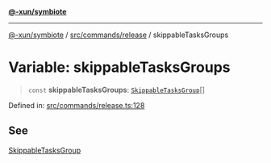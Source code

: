 [**@-xun/symbiote**](../../../../README.md)

***

[@-xun/symbiote](../../../../README.md) / [src/commands/release](../README.md) / skippableTasksGroups

# Variable: skippableTasksGroups

> `const` **skippableTasksGroups**: [`SkippableTasksGroup`](../enumerations/SkippableTasksGroup.md)[]

Defined in: [src/commands/release.ts:128](https://github.com/Xunnamius/symbiote/blob/0240ff85261f41befe2983f7e894edff74495bad/src/commands/release.ts#L128)

## See

[SkippableTasksGroup](../enumerations/SkippableTasksGroup.md)
